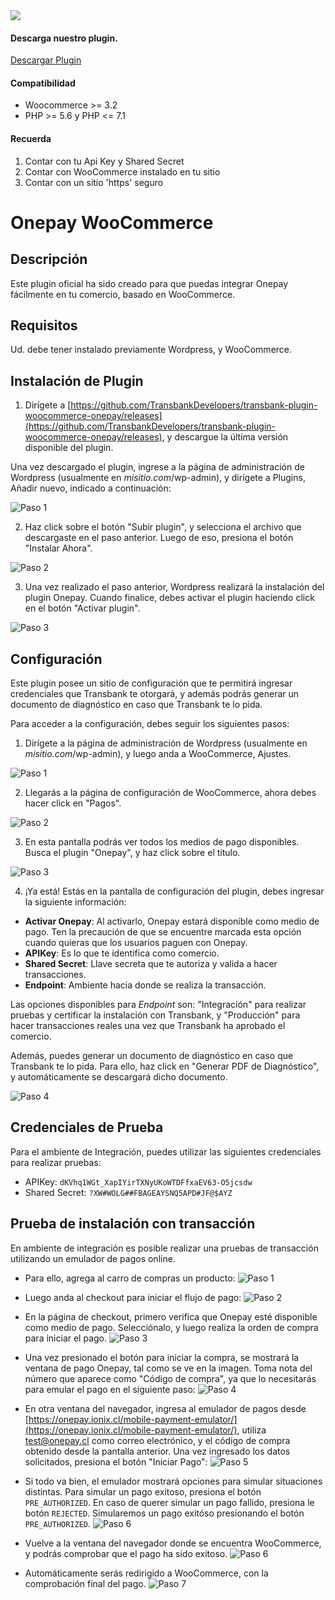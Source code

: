 <div class="data-menu-side-right">
  <div class="btn-side-right"><span><img src="/images/navbar.png"></span></div>
  <div class="block-cantainer">
    <h4>Descarga nuestro plugin.</h4>
    <a class="td_btn-more" target="_blank" href="https://github.com/TransbankDevelopers/transbank-plugin-woocommerce-onepay/releases/latest">Descargar Plugin</a>
    <br>
    <h4>Compatibilidad</h4>
    <ul>
      <li>Woocommerce >= 3.2</li>
      <li>PHP >= 5.6 y PHP <= 7.1</li>
    </ul>
    <h4>Recuerda</h4>
    <ol>
      <li>Contar con tu Api Key y Shared Secret</li>
      <li>Contar con WooCommerce instalado en tu sitio</li>
      <li>Contar con un sitio 'https' seguro</li>
    </ol>
  </div>
</div>

<h1 class="toc-ignore">Onepay WooCommerce</h1>
<h1 style="display: none;">Onepay</h1>

## Descripción

Este plugin oficial ha sido creado para que puedas integrar Onepay fácilmente en tu comercio, basado en WooCommerce.

## Requisitos

Ud. debe tener instalado previamente Wordpress, y WooCommerce.

## Instalación de Plugin

1. Dirígete a [https://github.com/TransbankDevelopers/transbank-plugin-woocommerce-onepay/releases](https://github.com/TransbankDevelopers/transbank-plugin-woocommerce-onepay/releases), y descargue la última versión disponible del plugin.

  Una vez descargado el plugin, ingrese a la página de administración de Wordpress (usualmente en _misitio.com_/wp-admin), y dirígete a Plugins, Añadir nuevo, indicado a continuación:

  ![Paso 1](/images/plug/woo/onepay/paso1.png)

2. Haz click sobre el botón "Subir plugin", y selecciona el archivo que descargaste en el paso anterior. Luego de eso, presiona el botón "Instalar Ahora".

  ![Paso 2](/images/plug/woo/onepay/paso2.png)

3. Una vez realizado el paso anterior, Wordpress realizará la instalación del plugin Onepay. Cuando finalice, debes activar el plugin haciendo click en el botón "Activar plugin".

  ![Paso 3](/images/plug/woo/onepay/paso3.png)

## Configuración

Este plugin posee un sitio de configuración que te permitirá ingresar credenciales que Transbank te otorgará, y además podrás generar un documento de diagnóstico en caso que Transbank te lo pida.

Para acceder a la configuración, debes seguir los siguientes pasos:

1. Dirígete a la página de administración de Wordpress (usualmente en _misitio.com_/wp-admin), y luego anda a WooCommerce, Ajustes.

  ![Paso 1](/images/plug/woo/onepay/paso4.png)

2. Llegarás a la página de configuración de WooCommerce, ahora debes hacer click en "Pagos".

  ![Paso 2](/images/plug/woo/onepay/paso5.png)

3. En esta pantalla podrás ver todos los medios de pago disponibles.  Busca el plugin "Onepay", y haz click sobre el título.

  ![Paso 3](/images/plug/woo/onepay/paso6.png)

4. ¡Ya está! Estás en la pantalla de configuración del plugin, debes ingresar la siguiente información:
  * **Activar Onepay**: Al activarlo, Onepay estará disponible como medio de pago. Ten la precaución de que se encuentre marcada esta opción cuando quieras que los usuarios paguen con Onepay.
  * **APIKey**: Es lo que te identifica como comercio.
  * **Shared Secret**: Llave secreta que te autoriza y valida a hacer transacciones.
  * **Endpoint**: Ambiente hacia donde se realiza la transacción.

  Las opciones disponibles para _Endpoint_ son: "Integración" para realizar pruebas y certificar la instalación con Transbank, y "Producción" para hacer transacciones reales una vez que Transbank ha aprobado el comercio.

  Además, puedes generar un documento de diagnóstico en caso que Transbank te lo pida. Para ello, haz click en "Generar PDF de Diagnóstico", y automáticamente se descargará dicho documento.

  ![Paso 4](/images/plug/woo/onepay/paso7.png)

## Credenciales de Prueba

Para el ambiente de Integración, puedes utilizar las siguientes credenciales para realizar pruebas:

* APIKey: `dKVhq1WGt_XapIYirTXNyUKoWTDFfxaEV63-O5jcsdw`
* Shared Secret: `?XW#WOLG##FBAGEAYSNQ5APD#JF@$AYZ`


## Prueba de instalación con transacción

En ambiente de integración es posible realizar una pruebas de transacción utilizando un emulador de pagos online.

* Para ello, agrega al carro de compras un producto:
  ![Paso 1](/images/plug/woo/onepay/emu1.png)

* Luego anda al checkout para iniciar el flujo de pago:
  ![Paso 2](/images/plug/woo/onepay/emu2.png)

* En la página de checkout, primero verifica que Onepay esté disponible como medio de pago. Selecciónalo, y luego realiza la orden de compra para iniciar el pago.
  ![Paso 3](/images/plug/woo/onepay/emu3.png)

* Una vez presionado el botón para iniciar la compra, se mostrará la ventana de pago Onepay, tal como se ve en la imagen. Toma nota del número que aparece como "Código de compra", ya que lo necesitarás para emular el pago en el siguiente paso:
  ![Paso 4](/images/plug/woo/onepay/emu4.png)

* En otra ventana del navegador, ingresa al emulador de pagos desde [https://onepay.ionix.cl/mobile-payment-emulator/](https://onepay.ionix.cl/mobile-payment-emulator/), utiliza test@onepay.cl como correo electrónico, y el código de compra obtenido desde la pantalla anterior. Una vez ingresado los datos solicitados, presiona el botón "Iniciar Pago":
  ![Paso 5](/images/plug/woo/onepay/emu5.png)

* Si todo va bien, el emulador mostrará opciones para simular situaciones distintas. Para simular un pago exitoso, presiona el botón `PRE_AUTHORIZED`. En caso de querer simular un pago fallido, presiona le botón `REJECTED`. Simularemos un pago exitóso presionando el botón `PRE_AUTHORIZED`.
  ![Paso 6](/images/plug/woo/onepay/emu6.png)

* Vuelve a la ventana del navegador donde se encuentra WooCommerce, y podrás comprobar que el pago ha sido exitoso.
 ![Paso 6](/images/plug/woo/onepay/emu7.png)

* Automáticamente serás redirigido a WooCommerce, con la comprobación final del pago.
 ![Paso 7](/images/plug/woo/onepay/emu8.png)
